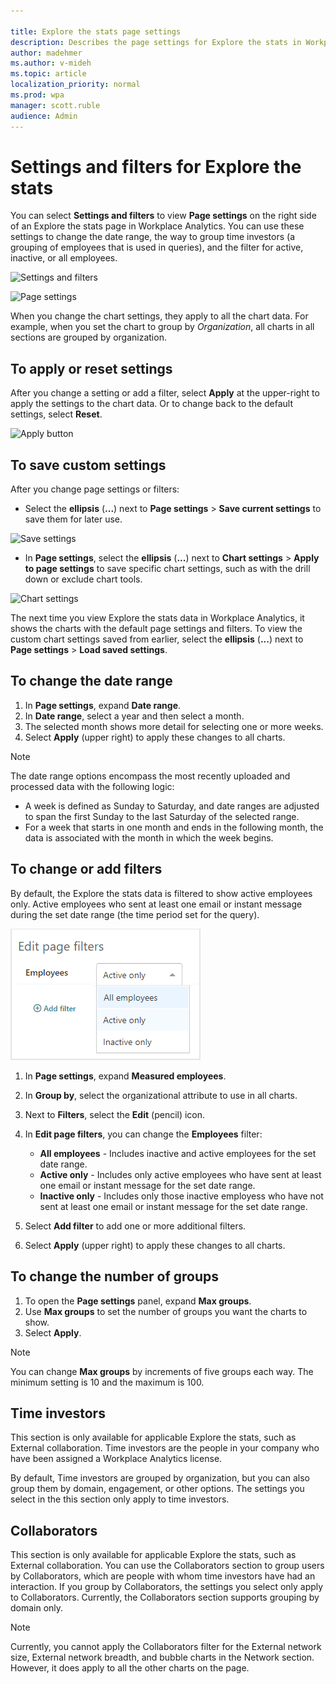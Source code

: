 ```yaml
---

title: Explore the stats page settings
description: Describes the page settings for Explore the stats in Workplace Analytics
author: madehmer
ms.author: v-mideh
ms.topic: article
localization_priority: normal 
ms.prod: wpa
manager: scott.ruble
audience: Admin
---
```


# Settings and filters for Explore the stats

You can select **Settings and filters** to view **Page settings** on the right side of an Explore the stats page in Workplace Analytics. You can use these settings to change the date range, the way to group time investors (a grouping of employees that is used in queries), and the filter for active, inactive, or all employees.

![Settings and filters](../images/wpa/use/settings-and-filters-2.png)

![Page settings](../Images/WpA/Overview/page-settings.png)

When you change the chart settings, they apply to all the chart data. For example, when you set the chart to group by *Organization*, all charts in all sections are grouped by organization.

## To apply or reset settings

After you change a setting or add a filter, select **Apply** at the upper-right to apply the settings to the chart data. Or to change back to the default settings, select **Reset**.

![Apply button](../images/wpa/use/apply-reset.png)

## To save custom settings

After you change page settings or filters:

* Select the **ellipsis** (**...**) next to **Page settings** > **Save current settings** to save them for later use.

![Save settings](../images/wpa/use/save-page-settings.png)

* In **Page settings**, select the **ellipsis** (**...**) next to **Chart settings** > **Apply to page settings** to save specific chart settings, such as with the drill down or exclude chart tools.

![Chart settings](../images/wpa/use/chart-settings.png)

The next time you view Explore the stats data in Workplace Analytics, it shows the charts with the default page settings and filters. To view the custom chart settings saved from earlier, select the **ellipsis** (**...**) next to **Page settings** > **Load saved settings**.

## To change the date range

1. In **Page settings**, expand **Date range**.
2. In **Date range**, select a year and then select a month.
3. The selected month shows more detail for selecting one or more weeks.
4. Select **Apply** (upper right) to apply these changes to all charts.

>[!Note]
>The date range options encompass the most recently uploaded and processed data with the following logic:
>
>* A week is defined as Sunday to Saturday, and date ranges are adjusted to span the first Sunday to the last Saturday of the selected range.
>* For a week that starts in one month and ends in the following month, the data is associated with the month in which the week begins.

## To change or add filters

By default, the Explore the stats data is filtered to show active employees only. Active employees who sent at least one email or instant message during the set date range (the time period set for the query).

![Employee page filter](../images/wpa/use/explore-filter.png)

1. In **Page settings**, expand **Measured employees**.
2. In **Group by**, select the organizational attribute to use in all charts.
3. Next to **Filters**, select the **Edit** (pencil) icon.  
4. In **Edit page filters**, you can change the **Employees** filter:

   * **All employees** - Includes inactive and active employees for the set date range.
   * **Active only** - Includes only active employees who have sent at least one email or instant message for the set date range.
   * **Inactive only** - Includes only those inactive employess who have not sent at least one email or instant message for the set date range.

5. Select **Add filter** to add one or more additional filters.
6. Select **Apply** (upper right) to apply these changes to all charts.

## To change the number of groups

1. To open the **Page settings** panel, expand **Max groups**.
2. Use **Max groups** to set the number of groups you want the charts to show.  
3. Select **Apply**.

>[!Note]
>You can change **Max groups** by increments of five groups each way. The minimum setting is 10 and the maximum is 100.

## Time investors

This section is only available for applicable Explore the stats, such as External collaboration. Time investors are the people in your company who have been assigned a Workplace Analytics license.

By default, Time investors are grouped by organization, but you can also group them by domain, engagement, or other options. The settings you select in the this section only apply to time investors.

## Collaborators

This section is only available for applicable Explore the stats, such as External collaboration. You can use the Collaborators section to group users by Collaborators, which are people with whom time investors have had an interaction. If you group by Collaborators, the settings you select only apply to Collaborators. Currently, the Collaborators section supports grouping by domain only.

>[!Note]
>Currently, you cannot apply the Collaborators filter for the External network size, External network breadth, and bubble charts in the Network section. However, it does apply to all the other charts on the page.
